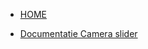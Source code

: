 <!-- docs/_sidebar.md -->


* [HOME](./documentatie)

* [Documentatie Camera slider](./index)
<!-- * * [Versiebeheer](#versiebeheer)

* * [Termen en Afkortingen](#termen-en-afkortingen)

* * [Opdrachtgever](#Opdrachtgever)

* * [Samenvatting](#Samenvatting)

* * [Situatie As-Is](#situsasis)

* * [Situatie To-Be](#situstobe)

* * [Projectdefinitie](#projectdefinitie)

* * * [Doelstelling](#doelstelling)

* * * * [Scope](#Scope)

* * * * [Niet in Scope](#nietinScope)

* * [Planning](#Planning)

* * * [Hoofdlijnen](#Hoofdlijnen)

* * [Functioneel design](#Functioneeldesign)

* * [Technisch design](#Technischdesign)

* * [Beschrijving van de mogelijke interfaces](#interfaces)

* * [Beschrijving van eventuele datamigratie](#datamigratie)

* * [Beschrijving van eventuele impact op de huidige infrastructuur](#infrastructuur)

* * [Analyse van security en eventuele autorisatierollen](#autorisatierollen)

* * [Documentatie](#Documentatie)

* * [Bronvermelding](#Bronvermelding) -->